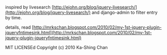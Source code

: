 inspired by livesearch [http://ejohn.org/blog/jquery-livesearch/](http://ejohn.org/blog/jquery-livesearch/) and django-admin to filter entry by time.

details, read [http://mrkschan.blogspot.com/2010/02/my-1st-jquery-plugin-jqueryfntimesink.html](http://mrkschan.blogspot.com/2010/02/my-1st-jquery-plugin-jqueryfntimesink.html)

MIT LICENSEd Copyright (c) 2010 Ka-Shing Chan

